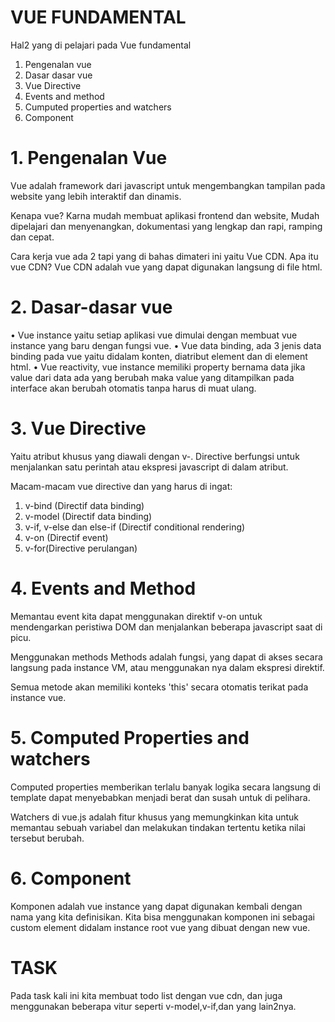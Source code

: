 # VUE FUNDAMENTAL #
Hal2 yang di pelajari pada Vue fundamental
1. Pengenalan vue
2. Dasar dasar vue
3. Vue Directive
4. Events and method
5. Cumputed properties and watchers
6. Component 

# 1. Pengenalan Vue
Vue adalah framework dari javascript untuk mengembangkan tampilan pada website yang lebih interaktif dan dinamis. 

Kenapa vue?
Karna mudah membuat aplikasi frontend dan website, Mudah dipelajari dan menyenangkan, dokumentasi yang lengkap dan rapi, ramping dan cepat. 

Cara kerja vue ada 2 tapi yang di bahas dimateri ini yaitu Vue CDN. Apa itu vue CDN? Vue CDN adalah vue yang dapat digunakan langsung di file html. 

# 2. Dasar-dasar vue
• Vue instance yaitu setiap aplikasi vue dimulai dengan membuat vue instance yang baru dengan fungsi vue.
• Vue data binding, ada 3 jenis data binding pada vue yaitu didalam konten, diatribut element dan di element html.
• Vue reactivity, vue instance memiliki property bernama data jika value dari data ada yang berubah maka value yang ditampilkan pada interface akan berubah otomatis tanpa harus di muat ulang. 

# 3. Vue Directive
Yaitu atribut khusus yang diawali dengan v-. Directive berfungsi untuk menjalankan satu perintah atau ekspresi javascript di dalam atribut. 

Macam-macam vue directive dan yang harus di ingat:
1. v-bind (Directif data binding)
2. v-model (Directif data binding)
3. v-if, v-else dan else-if (Directif conditional rendering)
4. v-on (Directif event)
5. v-for(Directive perulangan) 

# 4. Events and Method 
Memantau event kita dapat menggunakan direktif v-on untuk mendengarkan peristiwa DOM dan menjalankan beberapa javascript saat di picu. 

Menggunakan methods
Methods adalah fungsi, yang dapat di akses secara langsung pada instance VM, atau menggunakan nya dalam ekspresi direktif. 

Semua metode akan memiliki konteks 'this' secara otomatis terikat pada instance vue. 

# 5. Computed Properties and watchers
Computed properties memberikan terlalu banyak logika secara langsung di template dapat menyebabkan menjadi berat dan susah untuk di pelihara. 

Watchers di vue.js adalah fitur khusus yang memungkinkan kita untuk memantau sebuah variabel dan melakukan tindakan tertentu ketika nilai tersebut berubah. 

# 6. Component
Komponen adalah vue instance yang dapat digunakan kembali dengan nama yang kita definisikan. Kita bisa menggunakan komponen ini sebagai custom element didalam instance root vue yang dibuat dengan new vue. 

# TASK
Pada task kali ini kita membuat todo list dengan vue cdn, dan juga menggunakan beberapa vitur seperti v-model,v-if,dan yang lain2nya.